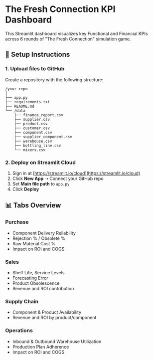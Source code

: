 # The Fresh Connection KPI Dashboard

This Streamlit dashboard visualizes key Functional and Financial KPIs across 6 rounds of "The Fresh Connection" simulation game.

## 🔧 Setup Instructions

### 1. Upload files to GitHub
Create a repository with the following structure:

```
/your-repo
│
├── app.py
├── requirements.txt
├── README.md
└── /data
    ├── finance_report.csv
    ├── supplier.csv
    ├── product.csv
    ├── customer.csv
    ├── component.csv
    ├── supplier_component.csv
    ├── warehouse.csv
    ├── bottling_line.csv
    └── mixers.csv
```

### 2. Deploy on Streamlit Cloud

1. Sign in at [https://streamlit.io/cloud](https://streamlit.io/cloud)
2. Click **New App** ➝ Connect your GitHub repo
3. Set **Main file path** to `app.py`
4. Click **Deploy**

## 📊 Tabs Overview

### Purchase
- Component Delivery Reliability
- Rejection % / Obsolete %
- Raw Material Cost %
- Impact on ROI and COGS

### Sales
- Shelf Life, Service Levels
- Forecasting Error
- Product Obsolescence
- Revenue and ROI contribution

### Supply Chain
- Component & Product Availability
- Revenue and ROI by product/component

### Operations
- Inbound & Outbound Warehouse Utilization
- Production Plan Adherence
- Impact on ROI and COGS
